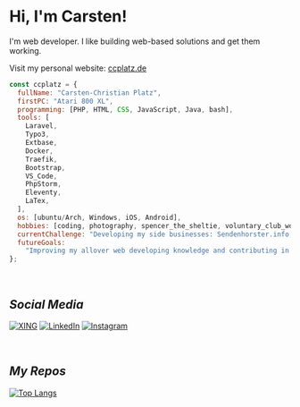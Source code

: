 # Hi, I'm Carsten!

I'm web developer. I like building web-based solutions and get them working.

Visit my personal website: [ccplatz.de](https://ccplatz.de)

```javascript
const ccplatz = {
  fullName: "Carsten-Christian Platz",
  firstPC: "Atari 800 XL",
  programming: [PHP, HTML, CSS, JavaScript, Java, bash],
  tools: [
    Laravel,
    Typo3,
    Extbase,
    Docker,
    Traefik,
    Bootstrap,
    VS_Code,
    PhpStorm,
    Eleventy,
    LaTex,
  ],
  os: [ubuntu/Arch, Windows, iOS, Android],
  hobbies: [coding, photography, spencer_the_sheltie, voluntary_club_work],
  currentChallenge: "Developing my side businesses: Sendenhorster.info, Photography Building Websites",
  futureGoals:
    "Improving my allover web developing knowledge and contributing in open source projects",
};
```

<br>

## _Social Media_

[![XING](https://img.shields.io/badge/xing-%23006567.svg?style=for-the-badge&logo=xing&logoColor=white)](https://www.xing.com/profile/CarstenChristian_Platz/cv)
[![LinkedIn](https://img.shields.io/badge/linkedin-%230077B5.svg?style=for-the-badge&logo=linkedin&logoColor=white)](https://www.linkedin.com/in/carsten-christian-platz-7707aa279/)
[![Instagram](https://img.shields.io/badge/Instagram-%23E4405F.svg?style=for-the-badge&logo=Instagram&logoColor=white)](https://www.instagram.com/ccplatz/)

<br>

## _My Repos_

[![Top Langs](https://github-readme-stats.vercel.app/api/top-langs/?username=ccplatz&theme=dark&hide_border=false&no-bg=true&no-frame=true&langs_count=10)](https://github.com/anuraghazra/github-readme-stats)
